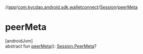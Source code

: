 //[app](../../../index.md)/[com.kycdao.android.sdk.walletconnect](../index.md)/[Session](index.md)/[peerMeta](peer-meta.md)

# peerMeta

[androidJvm]\
abstract fun [peerMeta](peer-meta.md)(): [Session.PeerMeta](-peer-meta/index.md)?
